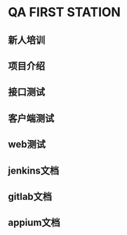 # QA FIRST STATION

## 新人培训

## 项目介绍

## 接口测试

## 客户端测试

## web测试

## jenkins文档

## gitlab文档

## appium文档